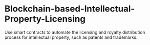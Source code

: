 # Blockchain-based-Intellectual-Property-Licensing
Use smart contracts to automate the licensing and royalty distribution process for intellectual property, such as patents and trademarks.
